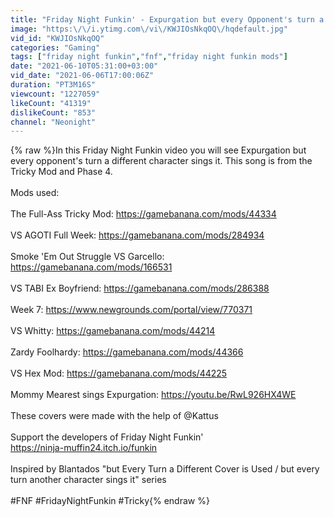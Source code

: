 ```yaml
---
title: "Friday Night Funkin' - Expurgation but every Opponent's turn a Different Character Sings"
image: "https:\/\/i.ytimg.com\/vi\/KWJIOsNkqOQ\/hqdefault.jpg"
vid_id: "KWJIOsNkqOQ"
categories: "Gaming"
tags: ["friday night funkin","fnf","friday night funkin mods"]
date: "2021-06-10T05:31:00+03:00"
vid_date: "2021-06-06T17:00:06Z"
duration: "PT3M16S"
viewcount: "1227059"
likeCount: "41319"
dislikeCount: "853"
channel: "Neonight"
---
```

{% raw %}In this Friday Night Funkin video you will see Expurgation but every opponent's turn a different character sings it. This song is from the Tricky Mod and Phase 4.<br /><br />Mods used:<br /><br />The Full-Ass Tricky Mod: <a rel="nofollow" target="blank" href="https://gamebanana.com/mods/44334">https://gamebanana.com/mods/44334</a><br /><br />VS AGOTI Full Week: <a rel="nofollow" target="blank" href="https://gamebanana.com/mods/284934">https://gamebanana.com/mods/284934</a><br /><br />Smoke 'Em Out Struggle VS Garcello: <a rel="nofollow" target="blank" href="https://gamebanana.com/mods/166531">https://gamebanana.com/mods/166531</a><br /><br />VS TABI Ex Boyfriend: <a rel="nofollow" target="blank" href="https://gamebanana.com/mods/286388">https://gamebanana.com/mods/286388</a><br /><br />Week 7: <a rel="nofollow" target="blank" href="https://www.newgrounds.com/portal/view/770371">https://www.newgrounds.com/portal/view/770371</a><br /><br />VS Whitty: <a rel="nofollow" target="blank" href="https://gamebanana.com/mods/44214">https://gamebanana.com/mods/44214</a><br /><br />Zardy Foolhardy: <a rel="nofollow" target="blank" href="https://gamebanana.com/mods/44366">https://gamebanana.com/mods/44366</a><br /><br />VS Hex Mod: <a rel="nofollow" target="blank" href="https://gamebanana.com/mods/44225">https://gamebanana.com/mods/44225</a><br /><br />Mommy Mearest sings Expurgation: <a rel="nofollow" target="blank" href="https://youtu.be/RwL926HX4WE">https://youtu.be/RwL926HX4WE</a><br /><br />These covers were made with the help of @Kattus <br /><br />Support the developers of Friday Night Funkin'<br /><a rel="nofollow" target="blank" href="https://ninja-muffin24.itch.io/funkin">https://ninja-muffin24.itch.io/funkin</a><br /><br />Inspired by Blantados &quot;but Every Turn a Different Cover is Used / but every turn another character sings it&quot; series<br /><br />#FNF #FridayNightFunkin #Tricky{% endraw %}
